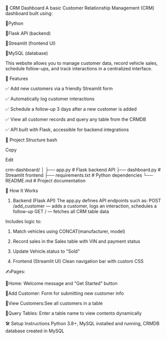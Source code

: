 💼 CRM Dashboard
A basic Customer Relationship Management (CRM) dashboard built using:

💠Python

💠Flask API (backend)

💠Streamlit (frontend UI)

💠MySQL (database)

This website allows you to manage customer data, record vehicle sales, schedule follow-ups, and track interactions in a centralized interface.

📌 Features

✅ Add new customers via a friendly Streamlit form

✅ Automatically log customer interactions

✅ Schedule a follow-up 3 days after a new customer is added

✅ View all customer records and query any table from the CRMDB

✅ API built with Flask, accessible for backend integrations

🧱 Project Structure
bash

Copy

Edit

crm-dashboard/
│
├── app.py              # Flask backend API
├── dashboard.py        # Streamlit frontend
├── requirements.txt    # Python dependencies
└── README.md           # Project documentation
 
🚀 How It Works
1. Backend (Flask API)
The app.py defines API endpoints such as:
POST /add_customer — adds a customer, logs an interaction, schedules a follow-up
GET / — fetches all CRM table data

 Includes logic to:
   1. Match vehicles using CONCAT(manufacturer, model)
   2. Record sales in the Sales table with VIN and payment status
   3. Update Vehicle.status to "Sold"

2. Frontend (Streamlit UI)
Clean navigation bar with custom CSS

✍️Pages:
   
   🔸Home: Welcome message and "Get Started" button
   
   🔸Add Customer: Form for submitting new customer info
   
   🔸View Customers:See all customers in a table
   
   🔸Query Tables: Enter a table name to view contents dynamically

🛠️ Setup Instructions
Python 3.8+,
MySQL installed and running,
CRMDB database created in MySQL
